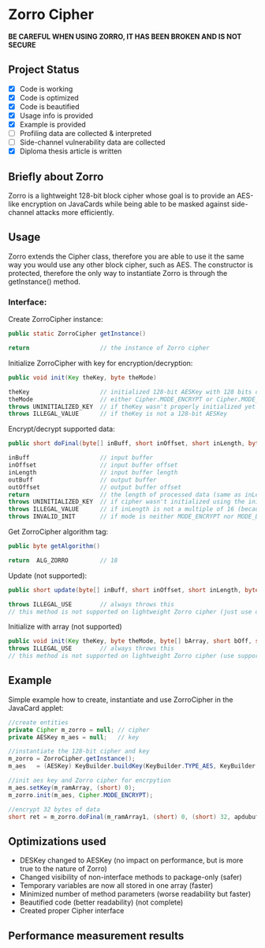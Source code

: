 # Zorro Cipher

**__BE CAREFUL WHEN USING ZORRO, IT HAS BEEN BROKEN AND IS NOT SECURE__**

## Project Status
- [x] Code is working
- [x] Code is optimized
- [x] Code is beautified
- [x] Usage info is provided
- [x] Example is provided
- [ ] Profiling data are collected & interpreted
- [ ] Side-channel vulnerability data are collected
- [x] Diploma thesis article is written

## Briefly about Zorro
Zorro is a lightweight 128-bit block cipher whose goal is to provide an AES-like encryption on JavaCards
while being able to be masked against side-channel attacks more efficiently.

## Usage
Zorro extends the Cipher class, therefore you are able to use it the same way you would use any other block cipher, such as AES.
The constructor is protected, therefore the only way to instantiate Zorro is through the getInstance() method.
### Interface:
Create ZorroCipher instance:
````java
public static ZorroCipher getInstance()

return                    // the instance of Zorro cipher
````
Initialize ZorroCipher with key for encryption/decryption:
```` java
public void init(Key theKey, byte theMode)

theKey                    // initialized 128-bit AESKey with 128 bits of data
theMode                   // either Cipher.MODE_ENCRYPT or Cipher.MODE_DECRYPT
throws UNINITIALIZED_KEY  // if theKey wasn't properly initialized yet
throws ILLEGAL_VALUE      // if theKey is not a 128-bit AESKey
````
Encrypt/decrypt supported data:
````java
public short doFinal(byte[] inBuff, short inOffset, short inLength, byte[] outBuff, short outOffset)

inBuff                    // input buffer
inOffset                  // input buffer offset
inLength                  // input buffer length
outBuff                   // output buffer
outOffset                 // output buffer offset
return                    // the length of processed data (same as inLength if properly executed)
throws UNINITIALIZED_KEY  // if cipher wasn't initialized using the init() method.
throws ILLEGAL_VALUE      // if inLength is not a multiple of 16 (because Zorro is NOPAD)
throws INVALID_INIT       // if mode is neither MODE_ENCRYPT nor MODE_DECRYPT
````
Get ZorroCipher algorithm tag:
```` java
public byte getAlgorithm()

return  ALG_ZORRO         // 18
````
Update (not supported):
```` java
public short update(byte[] inBuff, short inOffset, short inLength, byte[] outBuff, short outOffset)

throws ILLEGAL_USE        // always throws this
// this method is not supported on lightweight Zorro cipher (just use doFinal)
````
Initialize with array (not supported)
```` java
public void init(Key theKey, byte theMode, byte[] bArray, short bOff, short bLen)
throws ILLEGAL_USE        // always throws this
// this method is not supported on lightweight Zorro cipher (use supported init)
````

## Example
Simple example how to create, instantiate and use ZorroCipher in the JavaCard applet:
```` java
//create entities
private Cipher m_zorro = null; // cipher
private AESKey m_aes = null;   // key

//instantiate the 128-bit cipher and key
m_zorro = ZorroCipher.getInstance();
m_aes   = (AESKey) KeyBuilder.buildKey(KeyBuilder.TYPE_AES, KeyBuilder.LENGTH_AES_128, false);

//init aes key and Zorro cipher for encrpytion
m_aes.setKey(m_ramArray, (short) 0);
m_zorro.init(m_aes, Cipher.MODE_ENCRYPT);

//encrypt 32 bytes of data
short ret = m_zorro.doFinal(m_ramArray1, (short) 0, (short) 32, apdubuf, ISO7816.OFFSET_CDATA);
````

## Optimizations used
* DESKey changed to AESKey (no impact on performance, but is more true to the nature of Zorro)
* Changed visibility of non-interface methods to package-only (safer)
* Temporary variables are now all stored in one array (faster)
* Minimized number of method parameters (worse readability but faster)
* Beautified code (better readability) (not complete)
* Created proper Cipher interface

## Performance measurement results
